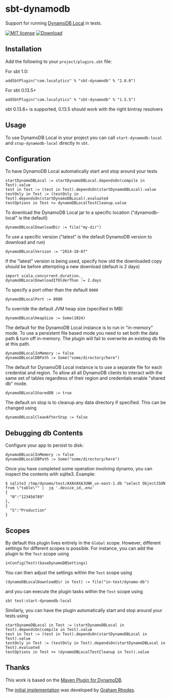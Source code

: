 sbt-dynamodb
===============

Support for running [DynamoDB Local](http://docs.aws.amazon.com/amazondynamodb/latest/developerguide/DynamoDBLocal.html) in tests.

[![MIT license](https://img.shields.io/badge/license-MIT%20License-blue.svg)](LICENSE)
[ ![Download](https://api.bintray.com/packages/localytics/sbt-plugins/sbt-dynamodb/images/download.svg) ](https://bintray.com/localytics/sbt-plugins/sbt-dynamodb/_latestVersion)

Installation
------------
Add the following to your `project/plugins.sbt` file:

For sbt 1.0:
```
addSbtPlugin("com.localytics" % "sbt-dynamodb" % "2.0.0")
```

For sbt 0.13.5+

```
addSbtPlugin("com.localytics" % "sbt-dynamodb" % "1.5.5")
```

sbt 0.13.6+ is supported, 0.13.5 should work with the right bintray resolvers

Usage
-----

To use DynamoDB Local in your project you can call `start-dynamodb-local` and `stop-dynamodb-local` directly in `sbt`.

Configuration
-------------

To have DynamoDB Local automatically start and stop around your tests

```
startDynamoDBLocal := startDynamoDBLocal.dependsOn(compile in Test).value
test in Test := (test in Test).dependsOn(startDynamoDBLocal).value
testOnly in Test := (testOnly in Test).dependsOn(startDynamoDBLocal).evaluated
testOptions in Test += dynamoDBLocalTestCleanup.value
```

To download the DynamoDB Local jar to a specific location ("dynamodb-local" is the default)

```
dynamoDBLocalDownloadDir := file("my-dir")
```

To use a specific version ("latest" is the default DynamoDB version to download and run)

```
dynamoDBLocalVersion := "2014-10-07"
```

If the "latest" version is being used, specify how old the downloaded copy should be before attempting a new download (default is 2 days)

```
import scala.concurrent.duration._
dynamoDBLocalDownloadIfOlderThan := 2.days
```

To specify a port other than the default `8000`

```
dynamoDBLocalPort := 8080
```

To override the default JVM heap size (specified in MB)

```
dynamoDBLocalHeapSize := Some(1024)
```

The default for the DynamoDB Local instance is to run in "in-memory" mode. To use a persistent file based mode you need to set both the data path & turn off in-memory. The plugin will fail to overwrite an existing db file at this path.

```
dynamoDBLocalInMemory := false
dynamoDBLocalDBPath := Some("some/directory/here")
```

The default for DynamoDB Local instance is to use a separate file for each credential and region. To allow all all DynamoDB clients to interact with the same set of tables regardless of their region and credentials enable "shared db" mode.

```
dynamoDBLocalSharedDB := true
```

The default on stop is to cleanup any data directory if specified. This can be changed using

```
dynamoDBLocalCleanAfterStop := false
```

Debugging db Contents
------

Configure your app to persist to disk:

```
dynamoDBLocalInMemory := false
dynamoDBLocalDBPath := Some("some/directory/here")
```

Once you have completed some operation involving dynamo, you can inspect the contents with sqlite3. Example:

```
$ sqlite3 /tmp/dynamo/test/AXAVAXAJUNK_us-east-1.db "select ObjectJSON from \"table\"" |  jq '.device_id,.env'
{
  "N":"123456789"
},
{
  "S":"Production"
}
```

Scopes
------

By default this plugin lives entirely in the `Global` scope. However, different settings for different scopes is possible. For instance, you can add the plugin to the `Test` scope using

```
inConfig(Test)(baseDynamoDBSettings)
```

You can then adjust the settings within the `Test` scope using

```
(dynamoDBLocalDownloadDir in Test) := file("in-test/dynamo-db")
```

and you can execute the plugin tasks within the `Test` scope using

```
sbt test:start-dynamodb-local
```

Similarly, you can have the plugin automatically start and stop around your tests using

```
startDynamoDBLocal in Test := (startDynamoDBLocal in Test).dependsOn(compile in Test).value
test in Test := (test in Test).dependsOn(startDynamoDBLocal in Test).value
testOnly in Test := (testOnly in Test).dependsOn(startDynamoDBLocal in Test).evaluated
testOptions in Test += (dynamoDBLocalTestCleanup in Test).value
```

Thanks
-----

This work is based on the [Maven Plugin for DynamoDB](https://github.com/jcabi/jcabi-dynamodb-maven-plugin).

The [initial implementation](https://github.com/grahamar/sbt-dynamodb) was developed by [Graham Rhodes](https://github.com/grahamar).
